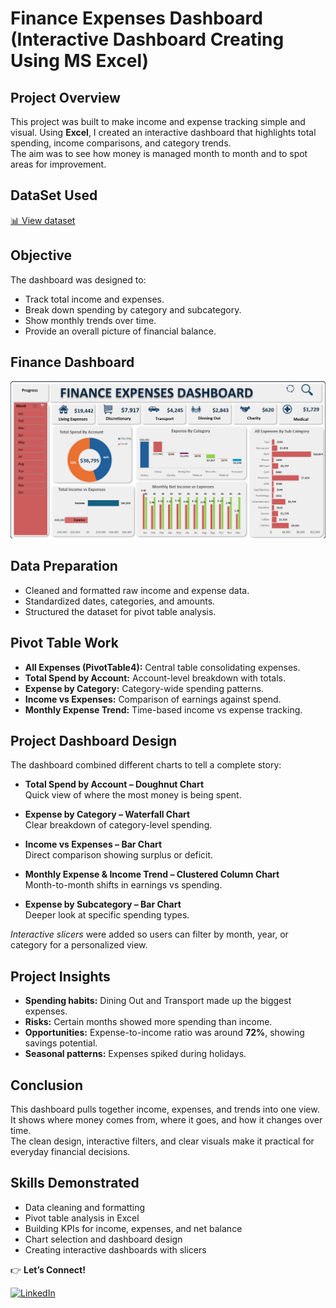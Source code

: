 # Finance Expenses Dashboard (Interactive Dashboard Creating Using MS Excel)  

## Project Overview  
This project was built to make income and expense tracking simple and visual. Using **Excel**, I created an interactive dashboard that highlights total spending, income comparisons, and category trends.  
The aim was to see how money is managed month to month and to spot areas for improvement.  

## DataSet Used
[📊 View dataset](https://github.com/progressuchenwa/Finance-expenses-dashboard-by-progress/blob/main/Finance%20Expenses%20Data.xlsx)

## Objective  
The dashboard was designed to:  
- Track total income and expenses.  
- Break down spending by category and subcategory.  
- Show monthly trends over time.  
- Provide an overall picture of financial balance.

## Finance Dashboard  

![Finance Dashboard View](https://github.com/progressuchenwa/Finance-expenses-dashboard-by-progress/blob/main/Finance%20Dashboard%20By%20Progress.png)


## Data Preparation  
- Cleaned and formatted raw income and expense data.  
- Standardized dates, categories, and amounts.  
- Structured the dataset for pivot table analysis.  

## Pivot Table Work  
- **All Expenses (PivotTable4):** Central table consolidating expenses.  
- **Total Spend by Account:** Account-level breakdown with totals.  
- **Expense by Category:** Category-wide spending patterns.  
- **Income vs Expenses:** Comparison of earnings against spend.  
- **Monthly Expense Trend:** Time-based income vs expense tracking.  

## Project Dashboard Design  
The dashboard combined different charts to tell a complete story:  

- **Total Spend by Account – Doughnut Chart**  
  Quick view of where the most money is being spent.  

- **Expense by Category – Waterfall Chart**  
  Clear breakdown of category-level spending.  

- **Income vs Expenses – Bar Chart**  
  Direct comparison showing surplus or deficit.  

- **Monthly Expense & Income Trend – Clustered Column Chart**  
  Month-to-month shifts in earnings vs spending.  

- **Expense by Subcategory – Bar Chart**  
  Deeper look at specific spending types.  

*Interactive slicers* were added so users can filter by month, year, or category for a personalized view.  

## Project Insights  
- **Spending habits:** Dining Out and Transport made up the biggest expenses.  
- **Risks:** Certain months showed more spending than income.  
- **Opportunities:** Expense-to-income ratio was around **72%**, showing savings potential.  
- **Seasonal patterns:** Expenses spiked during holidays.  

## Conclusion  
This dashboard pulls together income, expenses, and trends into one view.  
It shows where money comes from, where it goes, and how it changes over time.  
The clean design, interactive filters, and clear visuals make it practical for everyday financial decisions.  

## Skills Demonstrated  
- Data cleaning and formatting  
- Pivot table analysis in Excel  
- Building KPIs for income, expenses, and net balance  
- Chart selection and dashboard design  
- Creating interactive dashboards with slicers  

👉 **Let’s Connect!**

[![LinkedIn](https://img.shields.io/badge/LinkedIn-Connect-blue?style=for-the-badge&logo=linkedin)](https://www.linkedin.com/in/ukamaka/)

